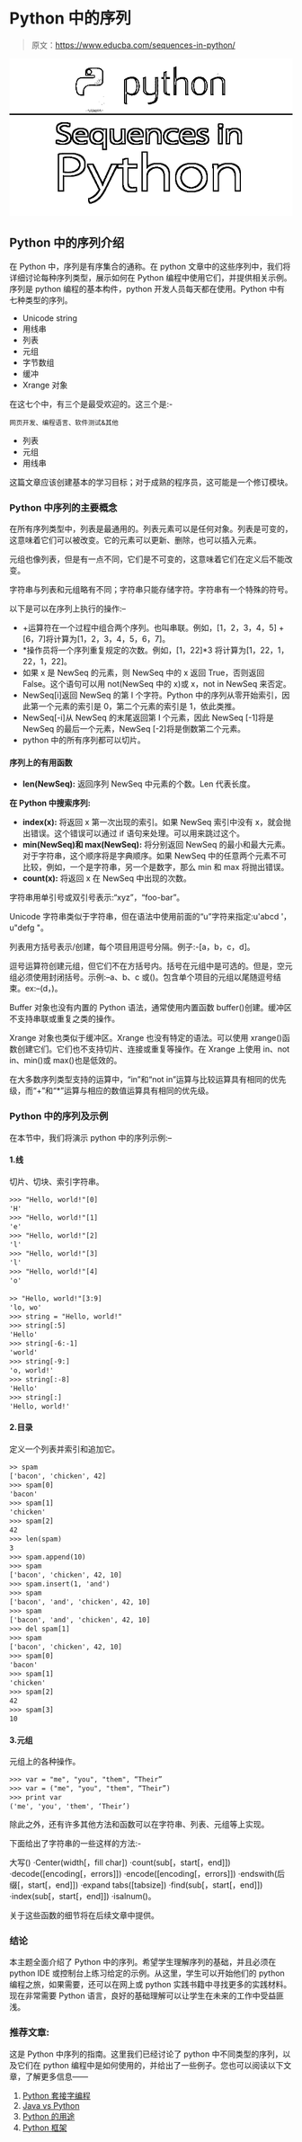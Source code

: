 # Python 中的序列

> 原文：<https://www.educba.com/sequences-in-python/>

![Sequences in Python](img/bd52f9bb628cb4c07378de2445d447a8.png)



## Python 中的序列介绍

在 Python 中，序列是有序集合的通称。在 python 文章中的这些序列中，我们将详细讨论每种序列类型，展示如何在 Python 编程中使用它们，并提供相关示例。序列是 python 编程的基本构件，python 开发人员每天都在使用。Python 中有七种类型的序列。

*   Unicode string
*   用线串
*   列表
*   元组
*   字节数组
*   缓冲
*   Xrange 对象

在这七个中，有三个是最受欢迎的。这三个是:-

<small>网页开发、编程语言、软件测试&其他</small>

*   列表
*   元组
*   用线串

这篇文章应该创建基本的学习目标；对于成熟的程序员，这可能是一个修订模块。

### Python 中序列的主要概念

在所有序列类型中，列表是最通用的。列表元素可以是任何对象。列表是可变的，这意味着它们可以被改变。它的元素可以更新、删除，也可以插入元素。

元组也像列表，但是有一点不同，它们是不可变的，这意味着它们在定义后不能改变。

字符串与列表和元组略有不同；字符串只能存储字符。字符串有一个特殊的符号。

以下是可以在序列上执行的操作:–

*   +运算符在一个过程中组合两个序列。也叫串联。例如，[1，2，3，4，5] + [6，7]将计算为[1，2，3，4，5，6，7]。
*   *操作员将一个序列重复规定的次数。例如，[1，22]*3 将计算为[1，22，1，22，1，22]。
*   如果 x 是 NewSeq 的元素，则 NewSeq 中的 x 返回 True，否则返回 False。这个语句可以用 not(NewSeq 中的 x)或 x，not in NewSeq 来否定。
*   NewSeq[i]返回 NewSeq 的第 I 个字符。Python 中的序列从零开始索引，因此第一个元素的索引是 0，第二个元素的索引是 1，依此类推。
*   NewSeq[-i]从 NewSeq 的末尾返回第 I 个元素，因此 NewSeq [-1]将是 NewSeq 的最后一个元素，NewSeq [-2]将是倒数第二个元素。
*   python 中的所有序列都可以切片。

#### 序列上的有用函数

*   **len(NewSeq):** 返回序列 NewSeq 中元素的个数。Len 代表长度。

**在 Python 中搜索序列:** 

*   **index(x):** 将返回 x 第一次出现的索引。如果 NewSeq 索引中没有 x，就会抛出错误。这个错误可以通过 if 语句来处理。可以用来跳过这个。
*   **min(NewSeq)和 max(NewSeq):** 将分别返回 NewSeq 的最小和最大元素。对于字符串，这个顺序将是字典顺序。如果 NewSeq 中的任意两个元素不可比较，例如，一个是字符串，另一个是数字，那么 min 和 max 将抛出错误。
*   **count(x):** 将返回 x 在 NewSeq 中出现的次数。

字符串用单引号或双引号表示:“xyz”，“foo-bar”。

Unicode 字符串类似于字符串，但在语法中使用前面的“u”字符来指定:u'abcd '，u"defg "。

列表用方括号表示/创建，每个项目用逗号分隔。例子:-[a，b，c，d]。

逗号运算符创建元组，但它们不在方括号内。括号在元组中是可选的。但是，空元组必须使用封闭括号。示例:–a、b、c 或()。包含单个项目的元组以尾随逗号结束。ex:–(d，)。

Buffer 对象也没有内置的 Python 语法，通常使用内置函数 buffer()创建。缓冲区不支持串联或重复之类的操作。

Xrange 对象也类似于缓冲区。Xrange 也没有特定的语法。可以使用 xrange()函数创建它们。它们也不支持切片、连接或重复等操作。在 Xrange 上使用 in、not in、min()或 max()也是低效的。

在大多数序列类型支持的运算中，“in”和“not in”运算与比较运算具有相同的优先级，而“+”和“*”运算与相应的数值运算具有相同的优先级。

### Python 中的序列及示例

在本节中，我们将演示 python 中的序列示例:–

#### 1.线

切片、切块、索引字符串。

```
>>> "Hello, world!"[0]
'H'
>>> "Hello, world!"[1]
'e'
>>> "Hello, world!"[2]
'l'
>>> "Hello, world!"[3]
'l'
>>> "Hello, world!"[4]
'o'

>> "Hello, world!"[3:9]
'lo, wo'
>>> string = "Hello, world!"
>>> string[:5]
'Hello'
>>> string[-6:-1]
'world'
>>> string[-9:]
'o, world!'
>>> string[:-8]
'Hello'
>>> string[:]
'Hello, world!' 
```

#### 2.目录

定义一个列表并索引和追加它。

```
>> spam
['bacon', 'chicken', 42]
>>> spam[0]
'bacon'
>>> spam[1]
'chicken'
>>> spam[2]
42
>>> len(spam)
3
>>> spam.append(10)
>>> spam
['bacon', 'chicken', 42, 10]
>>> spam.insert(1, 'and')
>>> spam
['bacon', 'and', 'chicken', 42, 10]
>>> spam
['bacon', 'and', 'chicken', 42, 10]
>>> del spam[1]
>>> spam
['bacon', 'chicken', 42, 10]
>>> spam[0]
'bacon'
>>> spam[1]
'chicken'
>>> spam[2]
42
>>> spam[3]
10 
```

#### 3.元组

元组上的各种操作。

```
>>> var = "me", "you", "them", “Their”
>>> var = ("me", "you", "them", “Their”)
>>> print var 
('me', 'you', 'them', ‘Their’) 
```

除此之外，还有许多其他方法和函数可以在字符串、列表、元组等上实现。

下面给出了字符串的一些这样的方法:-

大写()
·Center(width[，fill char])
·count(sub[，start[，end]])
·decode([encoding[，errors]])
·encode([encoding[，errors]])
·endswith(后缀[，start[，end]])
·expand tabs([tabsize])
·find(sub[，start[，end]])
·index(sub[，start[，end]])
·isalnum()。

关于这些函数的细节将在后续文章中提供。

### 结论

本主题全面介绍了 Python 中的序列。希望学生理解序列的基础，并且必须在 python IDE 或控制台上练习给定的示例。从这里，学生可以开始他们的 python 编程之旅，如果需要，还可以在网上或 python 实践书籍中寻找更多的实践材料。现在非常需要 Python 语言，良好的基础理解可以让学生在未来的工作中受益匪浅。

### 推荐文章:

这是 Python 中序列的指南。这里我们已经讨论了 python 中不同类型的序列，以及它们在 python 编程中是如何使用的，并给出了一些例子。您也可以阅读以下文章，了解更多信息——

1.  [Python 套接字编程](https://www.educba.com/socket-programming-in-python/)
2.  [Java vs Python](https://www.educba.com/java-vs-python/)
3.  [Python 的用途](https://www.educba.com/uses-of-python/)
4.  [Python 框架](https://www.educba.com/python-frameworks/)





